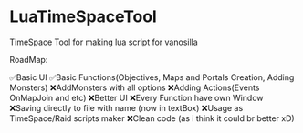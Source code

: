 # LuaTimeSpaceTool
TimeSpace Tool for making lua script for vanosilla

RoadMap:

✅Basic UI
✅Basic Functions(Objectives, Maps and Portals Creation, Adding Monsters)
❌AddMonsters with all options
❌Adding Actions(Events OnMapJoin and etc)
❌Better UI
❌Every Function have own Window
❌Saving directly to file with name (now in textBox)
❌Usage as TimeSpace/Raid scripts maker 
❌Clean code (as i think it could br better xD)
